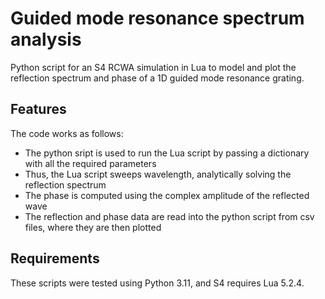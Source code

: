 # Guided mode resonance spectrum analysis
Python script for an S4 RCWA simulation in Lua to model and plot the reflection spectrum and phase of a 1D guided mode resonance grating.

## Features
The code works as follows:
* The python sript is used to run the Lua script by passing a dictionary with all the required parameters
* Thus, the Lua script sweeps wavelength, analytically solving the reflection spectrum
* The phase is computed using the complex amplitude of the reflected wave
* The reflection and phase data are read into the python script from csv files, where they are then plotted

## Requirements
These scripts were tested using Python 3.11, and S4 requires Lua 5.2.4.